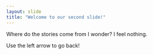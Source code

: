 ```yaml
---
layout: slide
title: "Welcome to our second slide!"
---
```

Where do the stories come from I wonder?
I feel nothing.

Use the left arrow to go back!
